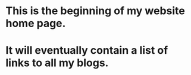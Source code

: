 
<!DOCTYPE html>
<html lang="en">

<head>
    <meta charset="UTF-8">
    <meta http-equiv="X-UA-Compatible" content="IE=edge">
    <meta name="viewport" content="width=device-width, initial-scale=1.0">
    <title>Kia ora Tiaoa!</title>
    </head>
    <h1> This is the beginning of my website home page.<h1>
    <p>It will eventually contain a list of links to all my blogs.</p>


<body>

</body>

</html>

